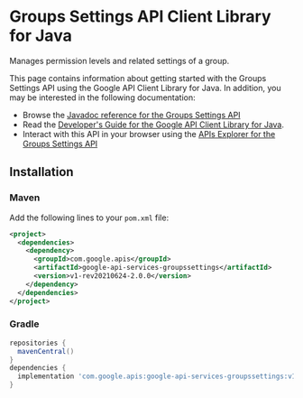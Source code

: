 # Groups Settings API Client Library for Java

Manages permission levels and related settings of a group.

This page contains information about getting started with the Groups Settings API
using the Google API Client Library for Java. In addition, you may be interested
in the following documentation:

* Browse the [Javadoc reference for the Groups Settings API][javadoc]
* Read the [Developer's Guide for the Google API Client Library for Java][google-api-client].
* Interact with this API in your browser using the [APIs Explorer for the Groups Settings API][api-explorer]

## Installation

### Maven

Add the following lines to your `pom.xml` file:

```xml
<project>
  <dependencies>
    <dependency>
      <groupId>com.google.apis</groupId>
      <artifactId>google-api-services-groupssettings</artifactId>
      <version>v1-rev20210624-2.0.0</version>
    </dependency>
  </dependencies>
</project>
```

### Gradle

```gradle
repositories {
  mavenCentral()
}
dependencies {
  implementation 'com.google.apis:google-api-services-groupssettings:v1-rev20210624-2.0.0'
}
```

[javadoc]: https://googleapis.dev/java/google-api-services-groupssettings/latest/index.html
[google-api-client]: https://github.com/googleapis/google-api-java-client/
[api-explorer]: https://developers.google.com/apis-explorer/#p/groupssettings/v1/
